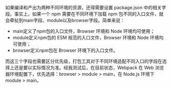 如果编译和产出为两种不同环境的资源，还得需要设置 package.json 中的相关字段。事实上，如果一个 npm 需要在不同环境下加载 npm 包不同的入口文件，就会牵扯到main字段、module以及browser字段。简单来说：

- main定义了npm包的入口文件，Browser 环境和 Node 环境均可使用；
- module定义npm包的 ESM 规范的入口文件，Browser 环境和 Node 环境均可使用；
- browser定义npm包在 Browser 环境下的入口文件。

而这三个字段也需要区分优先级，打包工具对于不同环境适配不同入口的字段在选择上还是要以实际情况为准。经我测试后，在目前状态，Webpack 在 Web 浏览器环境配置下，优先选择：browser > module > main，在 Node.js 环境下 module > main。

